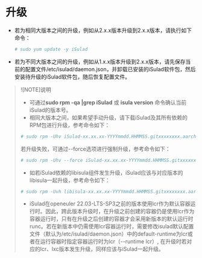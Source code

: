 # 升级

- 若为相同大版本之间的升级，例如从2.x.x版本升级到2.x.x版本，请执行如下命令：

    ```sh
    # sudo yum update -y iSulad
    ```

- 若为不同大版本之间的升级，例如从1.x.x版本升级到2.x.x版本，请先保存当前的配置文件/etc/isulad/daemon.json，并卸载已安装的iSulad软件包，然后安装待升级的iSulad软件包，随后恢复配置文件。

>![NOTE]说明   
>
> - 可通过**sudo rpm -qa |grep iSulad**  或  **isula version**  命令确认当前iSulad的版本号。  
> - 相同大版本之间，如果希望手动升级，请下载iSulad及其所有依赖的RPM包进行升级，参考命令如下：  
>
> ```sh
> # sudo rpm -Uhv iSulad-xx.xx.xx-YYYYmmdd.HHMMSS.gitxxxxxxxx.aarch64.rpm  
>    ```  
>
> 若升级失败，可通过--force选项进行强制升级，参考命令如下：  
>
> ```sh 
> # sudo rpm -Uhv --force iSulad-xx.xx.xx-YYYYmmdd.HHMMSS.gitxxxxxxxx.aarch64.rpm  
>    ```  
>
> - 如若iSulad依赖的libisula组件发生升级，iSulad应该与对应版本的libisula一起升级，参考命令如下：
>
> ```sh
> # sudo rpm -Uvh libisula-xx.xx.xx-YYYYmmdd.HHMMSS.gitxxxxxxxx.aarch64.rpm iSulad-xx.xx.xx-YYYYmmdd.HHMMSS.gitxxxxxxxx.aarch64.rpm
>    ```
>
> - iSulad在openeuler 22.03-LTS-SP3之前的版本使用lcr作为默认容器运行时。因此，跨此版本升级时，在升级之前创建的容器仍是使用lcr作为容器运行时，只有在升级之后创建的容器才会采用新版本的默认运行时runc。若在新版本中仍需使用lcr容器运行时，需要修改isulad默认配置文件（默认为/etc/isulad/daemon.json）中的default-runtime为lcr或者在运行容器时指定容器运行时为lcr（--runtime lcr）, 在升级时若对应的lcr、lxc版本发生升级，同样应该与iSulad一起升级。
